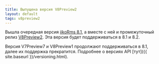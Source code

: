 ```yaml
---
title: Выпущена версия V8Preview2
layout: default
tags: v8preview2
---
```


Вышла очередная версия [iikoRms 8.1](https://en.iiko.help/articles/#!releasenotes/2022-summer), а вместе с ней и промежуточный релиз [V8Preview2](https://www.nuget.org/packages/Resto.Front.Api.V8Preview2/8.1.6013-alpha). Эта версия будет поддерживаться в 8.1 и 8.2.

Версия V7Preview7 и V8Preview1 продолжают поддерживаться в 8.1, далее их поддержка прекратится. Подробнее о версиях API [тут]({{ site.baseurl }}/versioning.html).
